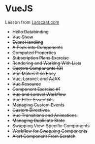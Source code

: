 # VueJS
Lesson from [Laracast.com](https://laracasts.com/series/learning-vue-step-by-step)
- ~~Hello Databinding~~
- ~~Vue Show~~
- ~~Event Handling~~
- ~~A Peek into Components~~
- ~~Computed Properties~~
- ~~Subscription Plans Exercise~~
- ~~Rendering and Working With Lists~~
- ~~Custom Components 101~~
- ~~Vue Makes it so Easy~~
- ~~Vue, Laravel, and AJAX~~
- ~~Vue Resource~~
- ~~Component Exercise #1~~
- ~~Vue and Laravel Workflow~~
- ~~Vue Filter Essentials~~
- ~~Managing Custom Events~~
- ~~Custom Directives~~
- ~~Vue Transitions and Animations~~
- ~~Managing Duplicate State~~
- ~~Swapping View-Specific Components~~
- ~~Workflow for Swapping Components~~
- ~~Alert Component From Scratch~~
